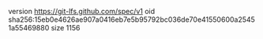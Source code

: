 version https://git-lfs.github.com/spec/v1
oid sha256:15eb0e4626ae907a0416eb7e5b95792bc036de70e41550600a25451a55469880
size 1156
